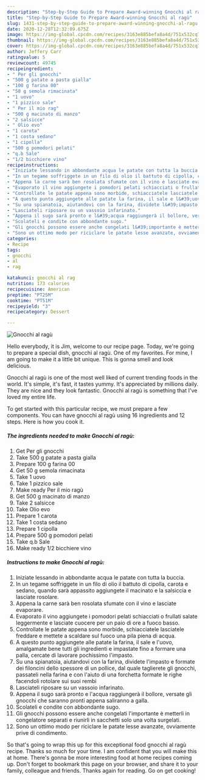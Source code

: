 ```yaml
---
description: "Step-by-Step Guide to Prepare Award-winning Gnocchi al ragù"
title: "Step-by-Step Guide to Prepare Award-winning Gnocchi al ragù"
slug: 1431-step-by-step-guide-to-prepare-award-winning-gnocchi-al-ragu
date: 2020-12-28T12:32:09.675Z
image: https://img-global.cpcdn.com/recipes/3163e885befa8a4d/751x532cq70/gnocchi-al-ragu-recipe-main-photo.jpg
thumbnail: https://img-global.cpcdn.com/recipes/3163e885befa8a4d/751x532cq70/gnocchi-al-ragu-recipe-main-photo.jpg
cover: https://img-global.cpcdn.com/recipes/3163e885befa8a4d/751x532cq70/gnocchi-al-ragu-recipe-main-photo.jpg
author: Jeffery Carr
ratingvalue: 5
reviewcount: 49745
recipeingredient:
- " Per gli gnocchi"
- "500 g patate a pasta gialla"
- "100 g farina 00"
- "50 g semola rimacinata"
- "1 uovo"
- "1 pizzico sale"
- " Per il mio rag"
- "500 g macinato di manzo"
- "2 salsicce"
- " Olio evo"
- "1 carota"
- "1 costa sedano"
- "1 cipolla"
- "500 g pomodori pelati"
- "q.b Sale"
- "1/2 bicchiere vino"
recipeinstructions:
- "Iniziate lessando in abbondante acqua le patate con tutta la buccia."
- "In un tegame soffriggete in un filo di olio il battuto di cipolla, carota e sedano, quando sarà appassito aggiungete il macinato e la salsiccia e lasciate rosolare."
- "Appena la carne sarà ben rosolata sfumate con il vino e lasciate evaporare."
- "Evaporato il vino aggiungete i pomodori pelati schiacciati o frullati salate leggermente e lasciate cuocere per un paio di ore a fuoco basso."
- "Controllate le patate appena sono morbide, schiacciatele lasciatele freddare e mettete a scaldare sul fuoco una pila piena di acqua."
- "A questo punto aggiungete alle patate la farina, il sale e l&#39;uovo, amalgamate bene tutti gli ingredienti e impastate fino a formare una palla, cercate di lavorare pochissimo l&#39;impasto."
- "Su una spianatoia, aiutandovi con la farina, dividete l&#39;impasto e formate dei filoncini dello spessore di un pollice, dal quale taglierete gli gnocchi, passateli nella farina e con l&#39;aiuto di una forchetta formate le righe facendoli rotolare sui suoi rembi"
- "Lasciateli riposare su un vassoio infarinato."
- "Appena il sugo sarà pronto e l&#39;acqua raggiungerà il bollore, versate gli gnocchi che saranno pronti appena saliranno a galla."
- "Scolateli e condite con abbondante sugo."
- "Gli gnocchi possono essere anche congelati l&#39;importante è metterli in congelatore separati e riunirli in sacchetti solo una volta surgelati."
- "Sono un ottimo modo per riciclare le patate lesse avanzate, ovviamente prive di condimento."
categories:
- Recipe
tags:
- gnocchi
- al
- rag

katakunci: gnocchi al rag 
nutrition: 173 calories
recipecuisine: American
preptime: "PT25M"
cooktime: "PT51M"
recipeyield: "3"
recipecategory: Dessert

---
```



![Gnocchi al ragù](https://img-global.cpcdn.com/recipes/3163e885befa8a4d/751x532cq70/gnocchi-al-ragu-recipe-main-photo.jpg)

Hello everybody, it is Jim, welcome to our recipe page. Today, we're going to prepare a special dish, gnocchi al ragù. One of my favorites. For mine, I am going to make it a little bit unique. This is gonna smell and look delicious.



Gnocchi al ragù is one of the most well liked of current trending foods in the world. It's simple, it's fast, it tastes yummy. It's appreciated by millions daily. They are nice and they look fantastic. Gnocchi al ragù is something that I've loved my entire life.


To get started with this particular recipe, we must prepare a few components. You can have gnocchi al ragù using 16 ingredients and 12 steps. Here is how you cook it.

<!--inarticleads1-->

##### The ingredients needed to make Gnocchi al ragù:

1. Get  Per gli gnocchi
1. Take 500 g patate a pasta gialla
1. Prepare 100 g farina 00
1. Get 50 g semola rimacinata
1. Take 1 uovo
1. Take 1 pizzico sale
1. Make ready  Per il mio ragù
1. Get 500 g macinato di manzo
1. Take 2 salsicce
1. Take  Olio evo
1. Prepare 1 carota
1. Take 1 costa sedano
1. Prepare 1 cipolla
1. Prepare 500 g pomodori pelati
1. Take q.b Sale
1. Make ready 1/2 bicchiere vino




<!--inarticleads2-->

##### Instructions to make Gnocchi al ragù:

1. Iniziate lessando in abbondante acqua le patate con tutta la buccia.
1. In un tegame soffriggete in un filo di olio il battuto di cipolla, carota e sedano, quando sarà appassito aggiungete il macinato e la salsiccia e lasciate rosolare.
1. Appena la carne sarà ben rosolata sfumate con il vino e lasciate evaporare.
1. Evaporato il vino aggiungete i pomodori pelati schiacciati o frullati salate leggermente e lasciate cuocere per un paio di ore a fuoco basso.
1. Controllate le patate appena sono morbide, schiacciatele lasciatele freddare e mettete a scaldare sul fuoco una pila piena di acqua.
1. A questo punto aggiungete alle patate la farina, il sale e l&#39;uovo, amalgamate bene tutti gli ingredienti e impastate fino a formare una palla, cercate di lavorare pochissimo l&#39;impasto.
1. Su una spianatoia, aiutandovi con la farina, dividete l&#39;impasto e formate dei filoncini dello spessore di un pollice, dal quale taglierete gli gnocchi, passateli nella farina e con l&#39;aiuto di una forchetta formate le righe facendoli rotolare sui suoi rembi
1. Lasciateli riposare su un vassoio infarinato.
1. Appena il sugo sarà pronto e l&#39;acqua raggiungerà il bollore, versate gli gnocchi che saranno pronti appena saliranno a galla.
1. Scolateli e condite con abbondante sugo.
1. Gli gnocchi possono essere anche congelati l&#39;importante è metterli in congelatore separati e riunirli in sacchetti solo una volta surgelati.
1. Sono un ottimo modo per riciclare le patate lesse avanzate, ovviamente prive di condimento.




So that's going to wrap this up for this exceptional food gnocchi al ragù recipe. Thanks so much for your time. I am confident that you will make this at home. There's gonna be more interesting food at home recipes coming up. Don't forget to bookmark this page on your browser, and share it to your family, colleague and friends. Thanks again for reading. Go on get cooking!
